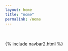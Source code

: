 ```yaml
---
layout: home
title: "nome"
permalink: /nome
---
```

<style>
  .text-block-main, .text-block-right, .text-block-left {
  flex-direction: column;
  box-shadow: none;
  }
</style>

<br>
<br>
{% include navbar2.html %}
<br>
<br>
<br>

